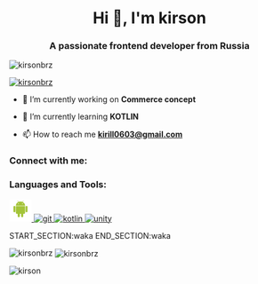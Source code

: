 <h1 align="center">Hi 👋, I'm kirson</h1>
<h3 align="center">A passionate frontend developer from Russia</h3>

<p align="left"> <img src="https://komarev.com/ghpvc/?username=kirsonbrz&label=Profile%20views&color=0e75b6&style=flat" alt="kirsonbrz" /> </p>

<p align="left"> <a href="https://github.com/ryo-ma/github-profile-trophy"><img src="https://github-profile-trophy.vercel.app/?username=kirsonbrz" alt="kirsonbrz" /></a> </p>

- 🔭 I’m currently working on **Commerce concept**

- 🌱 I’m currently learning **KOTLIN**

- 📫 How to reach me **kirill0603@gmail.com**

<h3 align="left">Connect with me:</h3>
<p align="left">
</p>

<h3 align="left">Languages and Tools:</h3>
<p align="left"> <a href="https://developer.android.com" target="_blank" rel="noreferrer"> <img src="https://raw.githubusercontent.com/devicons/devicon/master/icons/android/android-original-wordmark.svg" alt="android" width="40" height="40"/> </a> <a href="https://git-scm.com/" target="_blank" rel="noreferrer"> <img src="https://www.vectorlogo.zone/logos/git-scm/git-scm-icon.svg" alt="git" width="40" height="40"/> </a> <a href="https://kotlinlang.org" target="_blank" rel="noreferrer"> <img src="https://www.vectorlogo.zone/logos/kotlinlang/kotlinlang-icon.svg" alt="kotlin" width="40" height="40"/> </a> <a href="https://unity.com/" target="_blank" rel="noreferrer"> <img src="https://www.vectorlogo.zone/logos/unity3d/unity3d-icon.svg" alt="unity" width="40" height="40"/> </a> </p>

START_SECTION:waka
END_SECTION:waka

<p><img align="left" src="https://github-readme-stats.vercel.app/api/top-langs?username=kirsonbrz&show_icons=true&locale=en&layout=compact" alt="kirsonbrz" /></p>

<p>&nbsp;<img align="center" src="https://github-readme-stats.vercel.app/api?username=kirsonbrz&show_icons=true&locale=en" alt="kirsonbrz" /></p>

![kirson](https://media3.giphy.com/media/aUovxH8Vf9qDu/giphy.gif)
